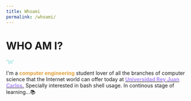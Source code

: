 ```yaml
---
title: Whoami
permalink: /whoami/
---
```

# WHO AM I?

<font color="#60D1D3">'\n'</font>

<p>I'm a <font color="#E1A03B"><b>computer engineering</b></font> student lover of all the branches of computer science
that the Internet world can offer today at <a href="https://urjc.es"><font color="#AC8BF8"><b>Universidad Rey Juan Carlos.</b></font></a>
Specially interested in bash shell usage. In continous stage of learning...📚</p>
